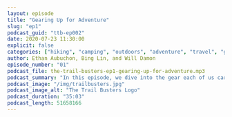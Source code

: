 ```yaml
---
layout: episode
title: "Gearing Up for Adventure"
slug: "ep1"
podcast_guid: "ttb-ep002"
date: 2020-07-23 11:30:00
explicit: false
categories: ["hiking", "camping", "outdoors", "adventure", "travel", "gear"]
author: Ethan Aubuchon, Bing Lin, and Will Damon
episode_number: "01"
podcast_file: the-trail-busters-ep1-gearing-up-for-adventure.mp3
podcast_summary: "In this episode, we dive into the gear each of us carries, loves, loathes, and yearns."
podcast_image: "/img/trailbusters.jpg"
podcast_image_alt: "The Trail Busters Logo"
podcast_duration: "35:03"
podcast_length: 51658166
---
```

